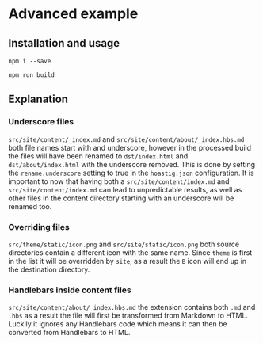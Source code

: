 # Advanced example

## Installation and usage

```
npm i --save
```

```
npm run build
```

## Explanation

### Underscore files

`src/site/content/_index.md` and `src/site/content/about/_index.hbs.md` both file names start with and underscore, however in the processed build the files will have been renamed to `dst/index.html` and `dst/about/index.html` with the underscore removed. This is done by setting the `rename.underscore` setting to true in the `hoastig.json` configuration. It is important to now that having both a `src/site/content/index.md` and `src/site/content/index.md` can lead to unpredictable results, as well as other files in the content directory starting with an underscore will be renamed too.

### Overriding files

`src/theme/static/icon.png` and `src/site/static/icon.png` both source directories contain a different icon with the same name. Since `theme` is first in the list it will be overridden by `site`, as a result the `B` icon will end up in the destination directory.

### Handlebars inside content files

`src/site/content/about/_index.hbs.md` the extension contains both `.md` and `.hbs` as a result the file will first be transformed from Markdown to HTML. Luckily it ignores any Handlebars code which means it can then be converted from Handlebars to HTML.
